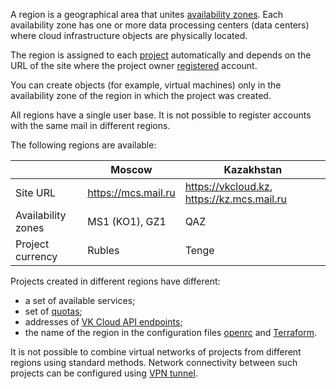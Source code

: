 A region is a geographical area that unites [availability zones](/en/additionals/start/it-security/platform-security#availability_zones). Each availability zone has one or more data processing centers (data centers) where cloud infrastructure objects are physically located.

The region is assigned to each [project](../projects) automatically and depends on the URL of the site where the project owner [registered](/en/additionals/start/account-registration) account.

You can create objects (for example, virtual machines) only in the availability zone of the region in which the project was created.

<warn>

All regions have a single user base. It is not possible to register accounts with the same mail in different regions.

</warn>

The following regions are available:

|            | Moscow             | Kazakhstan              |
|-------------------------------|--------------------|------------------------|
| Site URL | https://mcs.mail.ru | https://vkcloud.kz, https://kz.mcs.mail.ru |
| Availability zones             | MS1 (KO1), GZ1 | QAZ |
| Project currency               | Rubles               | Tenge |

Projects created in different regions have different:

- a set of available services;
- set of [quotas](../../concepts/quotasandlimits);
- addresses of [VK Cloud API endpoints](/en/manage/tools-for-using-services/rest-api);
- the name of the region in the configuration files [openrc](/en/manage/tools-for-using-services/openstack-cli#3_complete_authentication) and [Terraform](/en/manage/tools-for-using-services/terraform/quick-start).

<warn>

It is not possible to combine virtual networks of projects from different regions using standard methods. Network connectivity between such projects can be configured using [VPN tunnel](/en/networks/vnet/use-cases/vpn-tunnel).

</warn>
